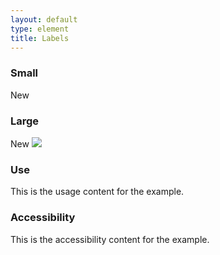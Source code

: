 ```yaml
---
layout: default
type: element
title: Labels
---
```


<div class="preview">
  <!-- Add HTML markup for example here -->

  <h3>Small</h3>
  <a class="usa-label">New</a>

  <h3>Large</h3>
  <a class="usa-label-big">New</a>

  <img src="{{ site.baseurl }}/assets/img/static/Labels_UI_v1.png">
</div>

<div class="usa-grid-box">
  <div class="usa-width-one-half">
    <h3>Use</h3>
    <p>This is the usage content for the example.</p>
  </div>
  <div class="usa-width-one-half">
    <h3>Accessibility</h3>
    <p>This is the accessibility content for the example.</p>
  </div>  
</div>